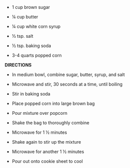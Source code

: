 -   1 cup brown sugar

-   ¼ cup butter

-   ¼ cup white corn syrup

-   ½ tsp. salt

-   ½ tsp. baking soda

-   3-4 quarts popped corn

**DIRECTIONS**

-   In medium bowl, combine sugar, butter, syrup, and salt

-   Microwave and stir, 30 seconds at a time, until boiling

-   Stir in baking soda

-   Place popped corn into large brown bag

-   Pour mixture over popcorn

-   Shake the bag to thoroughly combine

-   Microwave for 1 ½ minutes

-   Shake again to stir up the mixture

-   Microwave for another 1 ½ minutes

-   Pour out onto cookie sheet to cool
